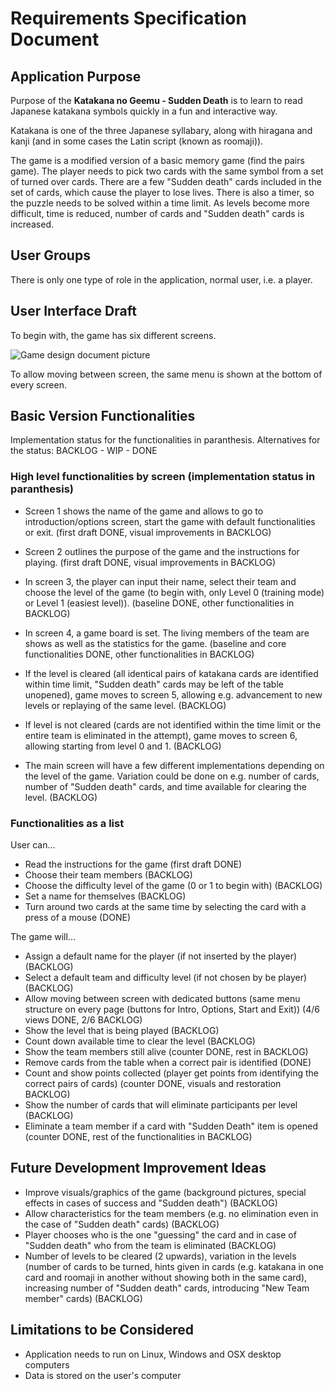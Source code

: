 # Requirements Specification Document 

## Application Purpose

Purpose of the **Katakana no Geemu - Sudden Death** is to learn to read Japanese katakana symbols quickly in a fun and interactive way. 

Katakana is one of the three Japanese syllabary, along with hiragana and kanji (and in some cases the Latin script (known as roomaji)). 

The game is a modified version of a basic memory game (find the pairs game). The player needs to pick two cards with the same symbol from a set of turned over cards. There are a few "Sudden death" cards included in the set of cards, which cause the player to lose lives. There is also a timer, so the puzzle needs to be solved within a time limit. As levels become more difficult, time is reduced, number of cards and "Sudden death" cards is increased.

## User Groups

There is only one type of role in the application, normal user, i.e. a player. 

## User Interface Draft

To begin with, the game has six different screens. 

![Game design document picture](/pictures/game_design_doc_pic.jpg)

To allow moving between screen, the same menu is shown at the bottom of every screen.

## Basic Version Functionalities

Implementation status for the functionalities in paranthesis. Alternatives for the status: BACKLOG - WIP - DONE

### High level functionalities by screen (implementation status in paranthesis)
* Screen 1 shows the name of the game and allows to go to introduction/options screen, start the game with default functionalities or exit. (first draft DONE, visual improvements in BACKLOG)
* Screen 2 outlines the purpose of the game and the instructions for playing. (first draft DONE, visual improvements in BACKLOG)
* In screen 3, the player can input their name, select their team and choose the level of the game (to begin with, only Level 0 (training mode) or Level 1 (easiest level)). (baseline DONE, other functionalities in BACKLOG)
* In screen 4, a game board is set. The living members of the team are shows as well as the statistics for the game. (baseline and core functionalities DONE, other functionalities in BACKLOG)
* If the level is cleared (all identical pairs of katakana cards are identified within time limit, "Sudden death" cards may be left of the table unopened), game moves to screen 5, allowing e.g. advancement to new levels or replaying of the same level. (BACKLOG)
* If level is not cleared (cards are not identified within the time limit or the entire team is eliminated in the attempt), game moves to screen 6, allowing starting from level 0 and 1. (BACKLOG)

* The main screen will have a few different implementations depending on the level of the game. Variation could be done on e.g. number of cards, number of "Sudden death" cards, and time available for clearing the level. (BACKLOG)

### Functionalities as a list
User can...
* Read the instructions for the game (first draft DONE)
* Choose their team members (BACKLOG)
* Choose the difficulty level of the game (0 or 1 to begin with) (BACKLOG)
* Set a name for themselves (BACKLOG)
* Turn around two cards at the same time by selecting the card with a press of a mouse (DONE)

The game will...
* Assign a default name for the player (if not inserted by the player) (BACKLOG)
* Select a default team and difficulty level (if not chosen by be player) (BACKLOG)
* Allow moving between screen with dedicated buttons (same menu structure on every page (buttons for Intro, Options, Start and Exit)) (4/6 views DONE, 2/6 BACKLOG)
* Show the level that is being played (BACKLOG)
* Count down available time to clear the level (BACKLOG)
* Show the team members still alive (counter DONE, rest in BACKLOG)
* Remove cards from the table when a correct pair is identified (DONE)
* Count and show points collected (player get points from identifying the correct pairs of cards) (counter DONE, visuals and restoration BACKLOG)
* Show the number of cards that will eliminate participants per level (BACKLOG)
* Eliminate a team member if a card with "Sudden Death" item is opened (counter DONE, rest of the functionalities in BACKLOG)

## Future Development Improvement Ideas
* Improve visuals/graphics of the game (background pictures, special effects in cases of success and "Sudden death") (BACKLOG)
* Allow characteristics for the team members (e.g. no elimination even in the case of "Sudden death" cards) (BACKLOG)
* Player chooses who is the one "guessing" the card and in case of "Sudden death" who from the team is eliminated (BACKLOG)
* Number of levels to be cleared (2 upwards), variation in the levels (number of cards to be turned, hints given in cards (e.g. katakana in one card and roomaji in another without showing both in the same card), increasing number of "Sudden death" cards, introducing "New Team member" cards) (BACKLOG)

## Limitations to be Considered

* Application needs to run on Linux, Windows and OSX desktop computers
* Data is stored on the user's computer